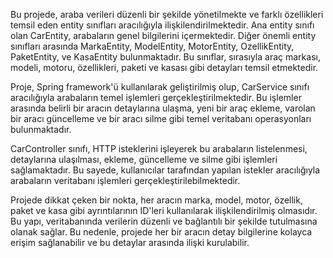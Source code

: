 Bu projede, araba verileri düzenli bir şekilde yönetilmekte ve farklı özellikleri temsil eden entity sınıfları aracılığıyla ilişkilendirilmektedir. 
Ana entity sınıfı olan CarEntity, arabaların genel bilgilerini içermektedir. Diğer önemli entity sınıfları arasında MarkaEntity, ModelEntity, MotorEntity, OzellikEntity, PaketEntity, ve KasaEntity bulunmaktadır.
Bu sınıflar, sırasıyla araç markası, modeli, motoru, özellikleri, paketi ve kasası gibi detayları temsil etmektedir.

Proje, Spring framework'ü kullanılarak geliştirilmiş olup, CarService sınıfı aracılığıyla arabaların temel işlemleri gerçekleştirilmektedir.
Bu işlemler arasında belirli bir aracın detaylarına ulaşma, yeni bir araç ekleme, varolan bir aracı güncelleme ve bir aracı silme gibi temel
veritabanı operasyonları bulunmaktadır.

CarController sınıfı, HTTP isteklerini işleyerek bu arabaların listelenmesi, detaylarına ulaşılması, ekleme, güncelleme ve silme gibi işlemleri sağlamaktadır.
Bu sayede, kullanıcılar tarafından yapılan istekler aracılığıyla arabaların veritabanı işlemleri gerçekleştirilebilmektedir.

Projede dikkat çeken bir nokta, her aracın marka, model, motor, özellik, paket ve kasa gibi ayrıntılarının ID'leri kullanılarak ilişkilendirilmiş olmasıdır.
Bu yapı, veritabanında verilerin düzenli ve bağlantılı bir şekilde tutulmasına olanak sağlar. Bu nedenle, projede her bir aracın detay bilgilerine kolayca erişim 
sağlanabilir ve bu detaylar arasında ilişki kurulabilir. 
